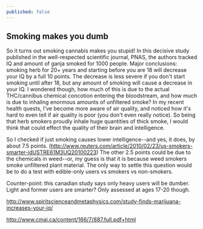 ```yaml
---
published: false
---
```


## Smoking makes you dumb

So it turns out smoking cannabis makes you stupid!  In this decisive study published in the well-respected scientific journal, PNAS, the authors tracked IQ and 
amount of ganja smoked for 1000 people.  Major conclusions: smoking herb for 20+ years and starting before you are 18 will decrease your IQ by a full 10 points.
The decrease is less severe if you don't start smoking until after 18, but any amount of smoking will cause a decrease in your IQ.  I wondered though, how 
much of this is due to the actual THC/cannibus chemical concotion entering the bloodstream, and how much is due to inhaling enormous amounts of unfiltered 
smoke? In my recent health quests, I've become more aware of air quality, and noticed how it's hard to even tell if air quality is poor (you don't even really 
notice).  So being that herb smokers proudly inhale huge quantities of thick smoke, I would think that could effect the quality of their brain and intelligence.

So I checked if just smoking causes lower intelligence--and yes, it does, by about 7.5 points.  (http://www.reuters.com/article/2010/02/23/us-smokers-smarter-idUSTRE61M3UQ20100223)
The other 2.5 points could be due to the chemicals in weed--or, my guess is that it is because weed smokers smoke unfiltered plant material.
The only way to settle this question would be to do a test with edible-only users vs smokers vs non-smokers.

Counter-point: this canadian study says only heavy users will be dumber.  Light and former users are smarter? Only assessed at ages 17-20 though. 

http://www.spiritscienceandmetaphysics.com/study-finds-marijuana-increases-your-iq/

http://www.cmaj.ca/content/166/7/887.full.pdf+html